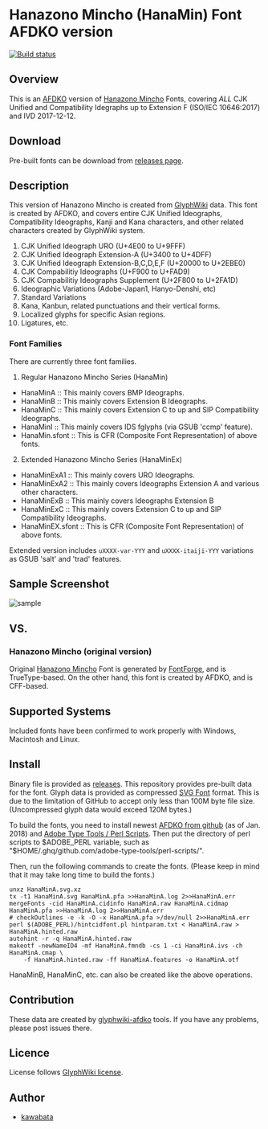 Hanazono Mincho (HanaMin) Font AFDKO version
=============================

[![Build status](https://ci.appveyor.com/api/projects/status/cd9mpb7nr7e7faak?svg=true)](https://ci.appveyor.com/project/mrhso/hanaminafdko)

## Overview

This is an [AFDKO](http://www.adobe.com/devnet/opentype/afdko.html)
version of [Hanazono Mincho](https://fonts.jp/) Fonts, covering *ALL*
CJK Unified and Compatibility Idegraphs up to Extension F (ISO/IEC
10646:2017) and IVD 2017-12-12.

## Download

Pre-built fonts can be download from
[releases page](http://github.com/cjkvi/HanaMinAFDKO/releases).

## Description

This version of Hanazono Mincho is created from
[GlyphWiki](http://glyphwiki.org/) data. This font is created by
AFDKO, and covers entire CJK Unified Ideographs, Compatibility
Ideographs, Kanji and Kana characters, and other related characters
created by GlyphWiki system.

1. CJK Unified Ideograph URO (U+4E00 to U+9FFF)
2. CJK Unified Ideograph Extension-A (U+3400 to U+4DFF)
3. CJK Unified Ideograph Extension-B,C,D,E,F (U+20000 to U+2EBE0)
4. CJK Compabilitiy Ideographs (U+F900 to U+FAD9)
5. CJK Compabilitiy Ideographs Supplement (U+2F800 to U+2FA1D)
6. Ideographic Variations (Adobe-Japan1, Hanyo-Denshi, etc)
7. Standard Variations
8. Kana, Kanbun, related punctuations and their vertical forms.
9. Localized glyphs for specific Asian regions.
10. Ligatures, etc.

### Font Families

There are currently three font families.

1. Regular Hanazono Mincho Series (HanaMin)
  - HanaMinA :: This mainly covers BMP Ideographs.
  - HanaMinB :: This mainly covers Extension B Ideographs.
  - HanaMinC :: This mainly covers Extension C to up and SIP Compatibility Ideographs.
  - HanaMinI :: This mainly covers IDS fglyphs (via GSUB 'ccmp' feature).
  - HanaMin.sfont :: This is CFR (Composite Font Representation) of above fonts.

2. Extended Hanazono Mincho Series (HanaMinEx)
  - HanaMinExA1 :: This mainly covers URO Ideographs.
  - HanaMinExA2 :: This mainly covers Ideographs Extension A and various other characters.
  - HanaMinExB :: This mainly covers Ideographs Extension B
  - HanaMinExC :: This mainly covers Extension C to up and SIP Compatibility Ideographs.
  - HanaMinEX.sfont :: This is CFR (Composite Font Representation) of above fonts.

Extended version includes `uXXXX-var-YYY` and `uXXXX-itaiji-YYY`
variations as GSUB 'salt' and 'trad' features.

## Sample Screenshot

![sample](https://cloud.githubusercontent.com/assets/217020/3786962/fa5527bc-19ef-11e4-83b2-bf14a32602e2.png)

## VS.

### Hanazono Mincho (original version)

Original [Hanazono Mincho](http://fonts.jp/hanazono/) Font is
generated by [FontForge](http://fontforge.org/), and is
TrueType-based. On the other hand, this font is created by AFDKO, and
is CFF-based.

## Supported Systems

Included fonts have been confirmed to work properly with Windows,
Macintosh and Linux.

## Install

Binary file is provided as
[releases](http://github.com/cjkvi/HanaMinAFDKO/releases). This
repository provides pre-built data for the font. Glyph data is
provided as compressed [SVG
Font](https://www.w3.org/TR/SVG/fonts.html) format. This is due to the
limitation of GitHub to accept only less than 100M byte file size.
(Uncompressed glyph data would exceed 120M bytes.) 

To build the fonts, you need to install newest [AFDKO from
github](https://github.com/adobe-type-tools/afdko) (as of Jan. 2018)
and [Adobe Type Tools / Perl
Scripts](https://github.com/adobe-type-tools/perl-scripts). Then put
the directory of perl scripts to $ADOBE_PERL variable, such as
"$HOME/.ghq/github.com/adobe-type-tools/perl-scripts/".

Then, run the following commands to create the fonts. (Please keep in
mind that it may take long time to build the fonts.)

    unxz HanaMinA.svg.xz
    tx -t1 HanaMinA.svg HanaMinA.pfa >>HanaMinA.log 2>>HanaMinA.err
    mergeFonts -cid HanaMinA.cidinfo HanaMinA.raw HanaMinA.cidmap HanaMinA.pfa >>HanaMinA.log 2>>HanaMinA.err
    # checkOutlines -e -k -O -x HanaMinA.pfa >/dev/null 2>>HanaMinA.err
    perl $(ADOBE_PERL)/hintcidfont.pl hintparam.txt < HanaMinA.raw > HanaMinA.hinted.raw
    autohint -r -q HanaMinA.hinted.raw
    makeotf -newNameID4 -mf HanaMinA.fmndb -cs 1 -ci HanaMinA.ivs -ch HanaMinA.cmap \
        -f HanaMinA.hinted.raw -ff HanaMinA.features -o HanaMinA.otf


HanaMinB, HanaMinC, etc. can also be created like the above operations.

## Contribution

These data are created by
[glyphwiki-afdko](http://github.com/kawabata/glyphwiki-afdko) tools.
If you have any problems, please post issues there.

## Licence

License follows [GlyphWiki license](http://glyphwiki.org/license.html).

## Author

- [kawabata](https://github.com/kawabata)
